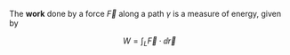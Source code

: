 The **work** done by a force $\vec{F}$ along a path $\gamma$ is a measure of energy, given by

$$
W = \int_L \vec{F} \cdot \dd{\vec{r}}
$$
